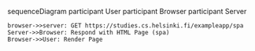 sequenceDiagram
    participant User
    participant Browser
    participant Server

    browser->>server: GET https://studies.cs.helsinki.fi/exampleapp/spa
    Server->>Browser: Respond with HTML Page (spa)
    Browser->>User: Render Page
    
